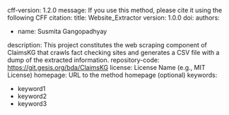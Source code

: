 cff-version: 1.2.0
message: If you use this method, please cite it using the following CFF citation:
title: Website_Extractor
version: 1.0.0
doi: 
authors:
  - name: Susmita Gangopadhyay
    

description: This project constitutes the web scraping component of ClaimsKG that crawls fact checking sites and generates a CSV file with a dump of the extracted information.
repository-code: https://git.gesis.org/bda/ClaimsKG
license: License Name (e.g., MIT License)
homepage: URL to the method homepage (optional)
keywords:
  - keyword1
  - keyword2
  - keyword3

